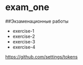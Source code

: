 # exam_one
##Экзаменационные работы


- exercise-1
- exercise-2
- exercise-3
- exercise-4

https://github.com/settings/tokens